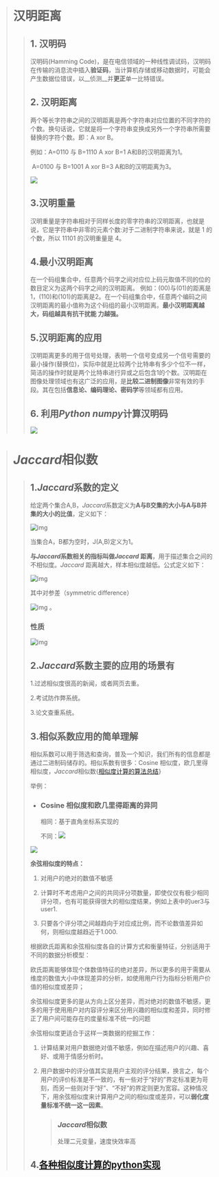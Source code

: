 > # 汉明距离
>
> > ## 1. 汉明码
> >
> > 汉明码(Hamming Code)，是在电信领域的一种线性调试码，汉明码在传输的消息流中插入**验证码**，当计算机存储或移动数据时，可能会产生数据位错误，以__侦测__并**更正**单一比特错误。
> >
> > ## 2. 汉明距离
> >
> > 两个等长字符串之间的汉明距离是两个字符串对应位置的不同字符的个数。换句话说，它就是将一个字符串变换成另外一个字符串所需要替换的字符个数。即：A xor B。
> >
> > 例如：A=0110 与 B=1110  A xor B=1 A和B的汉明距离为1。
> >
> > ​            A=0100 与 B=1001 A xor B=3 A和B的汉明距离为3。
> >
> > ![](C:\Users\LY\Desktop\2.9.6，7的包\汉明距离.jpg)
> >
> > ## 3.汉明重量
> >
> > 汉明重量是字符串相对于同样长度的零字符串的汉明距离，也就是说，它是字符串中非零的元素个数:对于二进制字符串来说，就是 1 的个数，所以 11101 的汉明重量是 4。
> >
> > ## 4.最小汉明距离
> >
> > 在一个码组集合中，任意两个码字之间对应位上码元取值不同的位的数目定义为这两个码字之间的汉明距离。
> > 例如：(00)与(01)的距离是1，(110)和(101)的距离是2。在一个码组集合中，任意两个编码之间汉明距离的最小值称为这个码组的最小汉明距离。**最小汉明距离越大，码组越具有抗干扰能 力越强。**
> >
> > ## 5.汉明距离的应用
> >
> > 汉明距离更多的用于信号处理，表明一个信号变成另一个信号需要的最小操作(替换位)，实际中就是比较两个比特串有多少个位不一样，简洁的操作时就是两个比特串进行异或之后包含1的个数。汉明距在图像处理领域也有这广泛的应用，是**比较二进制图像**非常有效的手段。其在包括**信息论、编码理论、密码学**等领域都有应用。
> >
> > ## 6. 利用*Python numpy*计算汉明码
> >
> > ![](C:\Users\LY\Desktop\2.9.6，7的包\汉明码python.png)

> # *Jaccard*相似数
>
> > ## 1.*Jaccard*系数的定义
> >
> > 给定两个集合A,B，*Jaccard*系数定义为**A与B交集的大小与A与B并集的大小的比值**，定义如下：
> >
> > ![img](https://gss0.bdstatic.com/-4o3dSag_xI4khGkpoWK1HF6hhy/baike/s%3D252/sign=750524a567061d957946303d49f50a5d/8644ebf81a4c510f05fdbf876959252dd42aa576.jpg)
> >
> > 当集合A，B都为空时，J(A,B)定义为1。
> >
> > **与*Jaccard*系数相关的指标叫做*Jaccard* 距离**，用于描述集合之间的不相似度。*Jaccard* 距离越大，样本相似度越低。公式定义如下：
> >
> > ![img](https://gss1.bdstatic.com/9vo3dSag_xI4khGkpoWK1HF6hhy/baike/s%3D341/sign=b209dbd3c38065387feaa217a6dca115/b58f8c5494eef01f1b334658e9fe9925bc317d03.jpg)
> >
> > 其中对参差（symmetric difference）
> >
> >  ![img](https://gss0.bdstatic.com/94o3dSag_xI4khGkpoWK1HF6hhy/baike/s%3D160/sign=35d1bf872134349b70066a83f9e81521/37d12f2eb9389b505f3ebecf8c35e5dde6116e6d.jpg) 。
> >
> > ### 性质
> >
> > 
> >
> > ![img](https://gss0.bdstatic.com/94o3dSag_xI4khGkpoWK1HF6hhy/baike/s%3D98/sign=e320105dfe36afc30a0c336db2195251/d8f9d72a6059252d344540993d9b033b5ab5b9d9.jpg)
> >
> > ## 2.*Jaccard*系数主要的应用的场景有
> >
> > 1.过滤相似度很高的新闻，或者网页去重。
> >
> > 2.考试防作弊系统。
> >
> > 3.论文查重系统。
> >
> > ## 3.相似系数应用的简单理解
> >
> > 相似系数可以用于筛选和查询，普及一个知识，我们所有的信息都是通过二进制码储存的。相似系数有很多：Cosine 相似度，欧几里得相似度，*Jaccard*相似数{[相似度计算的算法总结](https://www.tuiedu.org/74.html)}
> >
> > 举例：
> >
> > - ### Cosine 相似度和欧几里得距离的异同
> >
> >   相同：基于直角坐标系实现的
> >
> >   不同：![](C:\Users\LY\Desktop\2.9.6，7的包\区别.jpg)
> >
> > ![](C:\Users\LY\Desktop\2.9.6，7的包\图片.png)
> >
> > **余弦相似度的特点：**
> >
> > 1. 对用户的绝对的数值不敏感
> >
> > 2. 计算时不考虑用户之间的共同评分项数量，即使仅仅有极少相同评分项，也有可能获得很大的相似度结果，例如上表中的uer3与user1.
> >
> > 3. 只要各个评分项之间越趋向于对应成比例，而不论数值差异如何，则相似度越趋近于1.000.
> >
> > 根据欧氏距离和余弦相似度各自的计算方式和衡量特征，分别适用于不同的数据分析模型：
> >
> > 欧氏距离能够体现个体数值特征的绝对差异，所以更多的用于需要从维度的数值大小中体现差异的分析，如使用用户行为指标分析用户价值的相似度或差异；
> >
> > 余弦相似度更多的是从方向上区分差异，而对绝对的数值不敏感，更多的用于使用用户对内容评分来区分用兴趣的相似度和差异，同时修正了用户间可能存在的度量标准不统一的问题
> >
> > 余弦相似度更适合于这样一类数据的挖掘工作：
> >
> > 1. 计算结果对用户数据绝对值不敏感，例如在描述用户的兴趣、喜好、或用于情感分析时。
> >
> > 2. 用户数据中的评分值其实是用户主观的评分结果，换言之，每个用户的评价标准是不一致的，有一些对于“好的”界定标准更为苛刻，而另一些则对于“好”、“不好”的界定则更为宽容。这种情况下，用余弦相似度来计算用户之间的相似度或差异，可以**弱化度量标准不统一这一因素**。
> >
> >    > ### *Jaccard*相似数
> >    >
> >    > 处理二元变量，速度快效率高
> >
> > ## 4.[各种相似度计算的python实现](https://blog.csdn.net/a2099948768/article/details/82218478)
> >
> > 
> >
> > 